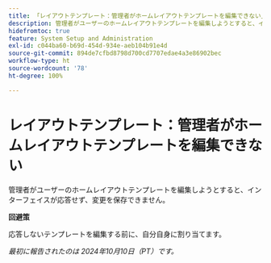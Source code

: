 ```yaml
---
title: 「レイアウトテンプレート：管理者がホームレイアウトテンプレートを編集できない」
description: 管理者がユーザーのホームレイアウトテンプレートを編集しようとすると、インターフェイスが応答せず、変更を保存できません。
hidefromtoc: true
feature: System Setup and Administration
exl-id: c044ba60-b69d-454d-934e-aeb104b91e4d
source-git-commit: 894de7cfbd8798d700cd7707edae4a3e86902bec
workflow-type: ht
source-wordcount: '78'
ht-degree: 100%

---
```


# レイアウトテンプレート：管理者がホームレイアウトテンプレートを編集できない

管理者がユーザーのホームレイアウトテンプレートを編集しようとすると、インターフェイスが応答せず、変更を保存できません。

**回避策**

応答しないテンプレートを編集する前に、自分自身に割り当てます。

_最初に報告されたのは 2024年10月10日（PT）です。_
